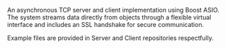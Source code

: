 An asynchronous TCP server and client implementation using Boost ASIO. The system streams data directly from objects through a flexible virtual interface and includes an SSL handshake for secure communication.


Example files are provided in Server and Client repositories respectfully.
